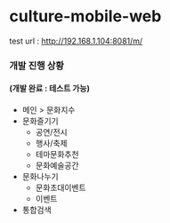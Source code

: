 culture-mobile-web
==================

test url : http://192.168.1.104:8081/m/

### 개발 진행 상황

#### (개발 완료 : 테스트 가능)
- 메인 > 문화지수
- 문화즐기기
  - 공연/전시
  - 행사/축제
  - 테마문화추천
  - 문화예술공간
- 문화나누기
  - 문화초대이벤트
  - 이벤트
- 통합검색
